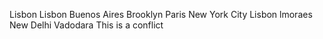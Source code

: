 Lisbon
Lisbon
Buenos Aires
Brooklyn
Paris
New York City
Lisbon lmoraes
New Delhi
Vadodara
This is a conflict
